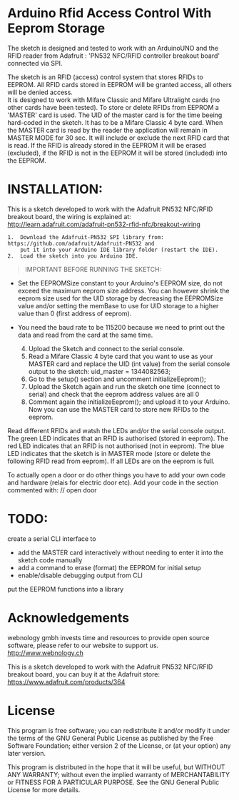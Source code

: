 Arduino Rfid Access Control With Eeprom Storage
==================================

The sketch is designed and tested to work with an ArduinoUNO and the RFID reader
from Adafruit : 'PN532 NFC/RFID controller breakout board' connected via SPI.

The sketch is an RFID (access) control system that stores RFIDs to EEPROM.
All RFID cards stored in EEPROM will be granted access, all others will be denied access.	
It is designed to work with Mifare Classic and Mifare Ultralight cards (no other cards have been tested).
To store or delete RFIDs from EEPROM a 'MASTER' card is used. The UID of the master card 
is for the time beeing hard-coded in the sketch. It has to be a Mifare Classic 4 byte card. 
When the MASTER card is read by the reader the application will remain in MASTER MODE for 30 sec.
It will include or exclude the next RFID card that is read. If the RFID is already stored in the EEPROM 
it will be erased (excluded), if the RFID is not in the EEPROM it will be stored (included) into the EEPROM.

  
INSTALLATION:
=============
This is a sketch developed to work with the Adafruit PN532 NFC/RFID breakout board,
the wiring is explained at: http://learn.adafruit.com/adafruit-pn532-rfid-nfc/breakout-wiring

	1.  Download the Adafruit-PN532 SPI library from: https://github.com/adafruit/Adafruit-PN532 and
	    put it into your Arduino IDE library folder (restart the IDE).
	2.  Load the sketch into you Arduino IDE.

>   IMPORTANT BEFORE RUNNING THE SKETCH:
-   Set the EEPROMSize constant to your Arduino's EEPROM size, do not exceed the maximum eeprom size address. You can       however shrink the eeprom size used for the UID storage by decreasing the EEPROMSize value and/or setting the           memBase to use for UID storage to a higher value than 0 (first address of eeprom).
-   You need the baud rate to be 115200 because we need to print out the data and read from the card at the same time.

	4.  Upload the Sketch and connect to the serial console.
	5.  Read a Mifare Classic 4 byte card that you want to use as your MASTER card and replace the UID (int value) from the serial console output to the sketch: uid_master = 1344082563;
	6.  Go to the setup() section and uncomment initializeEeprom(); 
	7.  Upload the Sketch again and run the sketch one time (connect to serial) and check that the eeprom address values are all 0
	8.  Comment again the initializeEeprom(); and upload it to your Arduino. Now you can use the MASTER card to store new
        RFIDs to the eeprom.

Read different RFIDs and watsh the LEDs and/or the serial console output.
The green LED indicates that an RFID is authorised (stored in eeprom).
The red LED indicates that an RFID is not authorised (not in eeprom).
The blue LED indicates that the sketch is in MASTER mode (store or delete the following RFID read from eeprom).
If all LEDs are on the eeprom is full.

To actually open a door or do other things you have to add your own code and hardware (relais for electric door etc).
Add your code in the section commented with: // open door




TODO: 
=====
create a serial CLI interface to
  - add the MASTER card interactively without needing to enter it into the sketch code manually
  - add a command to erase (format) the EEPROM for initial setup
  - enable/disable debugging output from CLI

put the EEPROM functions into a library

Acknowledgements
=======  
webnology gmbh invests time and resources to provide open source software,
please refer to our website to support us. http://www.webnology.ch


This is a sketch developed to work with the Adafruit PN532 NFC/RFID breakout board,
you can buy it at the Adafruit store: https://www.adafruit.com/products/364

  
License
=======
This program is free software; you can redistribute it and/or modify
it under the terms of the GNU General Public License as published by
the Free Software Foundation; either version 2 of the License, or
(at your option) any later version.

This program is distributed in the hope that it will be useful, but
WITHOUT ANY WARRANTY; without even the implied warranty of MERCHANTABILITY
or FITNESS FOR A PARTICULAR PURPOSE. See the GNU General Public License
for more details.
